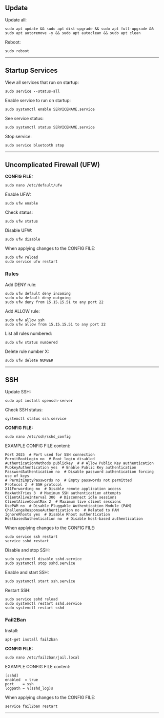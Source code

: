 ## Update 

Update all:
```
sudo apt update && sudo apt dist-upgrade && sudo apt full-upgrade && sudo apt autoremove -y && sudo apt autoclean && sudo apt clean
```

Reboot:
```
sudo reboot
```

****

## Startup Services

View all services that run on startup:
```
sudo service --status-all
```

Enable service to run on startup:
```
sudo systemctl enable SERVICENAME.service
```

See service status:
```
sudo systemctl status SERVICENAME.service
```

Stop service:
```
sudo service bluetooth stop
```

****

## Uncomplicated Firewall (UFW)

**CONFIG FILE:**
```
sudo nano /etc/default/ufw
```

Enable UFW:
```
sudo ufw enable
```

Check status:
```
sudo ufw status
```

Disable UFW:
```
sudo ufw disable
```

When applying changes to the CONFIG FILE:
```
sudo ufw reload
sudo service ufw restart
```

### Rules

Add DENY rule:
```
sudo ufw default deny incoming
sudo ufw default deny outgoing
sudo ufw deny from 15.15.15.51 to any port 22
```

Add ALLOW rule:
```
sudo ufw allow ssh
sudo ufw allow from 15.15.15.51 to any port 22
```

List all rules numbered:
```
sudo ufw status numbered
```

Delete rule number X:
```
sudo ufw delete NUMBER
```

****

## SSH

Update SSH:
```
sudo apt install openssh-server
```

Check SSH status:
```
systemctl status ssh.service
```

**CONFIG FILE:**
```
sudo nano /etc/ssh/sshd_config
```

EXAMPLE CONFIG FILE content:
```
Port 2025  # Port used for SSH connection
PermitRootLogin no  # Root login disabled
AuthenticationMethods publickey  # # Allow Public Key authentication
PubkeyAuthentication yes  # Enable Public Key authentication
PasswordAuthentication no  # Disable password authentication forcing use of keys
# PermitEmptyPasswords no  # Empty passwords not permitted
Protocol 2  # SSH protocol
X11Forwarding no  # Disable remote application access
MaxAuthTries 3  # Maximum SSH authentication attempts
ClientAliveInterval 300  # Disconnect idle sessions
ClientAliveCountMax 2  # Maximum live client sessions
UsePAM no  # Disable Pluggable Authentication Module (PAM)
ChallengeResponseAuthentication no  # Related to PAM
IgnoreRhosts yes  # Disable Rhost authentication
HostbasedAuthentication no  # Disable host-based authentication
```

When applying changes to the CONFIG FILE:
```
sudo service ssh restart
service sshd restart
```

Disable and stop SSH:
```
sudo systemctl disable sshd.service
sudo systemctl stop sshd.service

```

Enable and start SSH:
```
sudo systemctl start ssh.service
```

Restart SSH:
```
sudo service sshd reload
sudo systemctl restart sshd.service
sudo systemctl restart sshd
```

### Fail2Ban

Install:
```
apt-get install fail2ban
```

**CONFIG FILE:**
```
sudo nano /etc/fail2ban/jail.local
```

EXAMPLE CONFIG FILE content:
```
[sshd]
enabled  = true
port    = ssh
logpath = %(sshd_log)s
```

When applying changes to the CONFIG FILE:
```
service fail2ban restart
```

****


